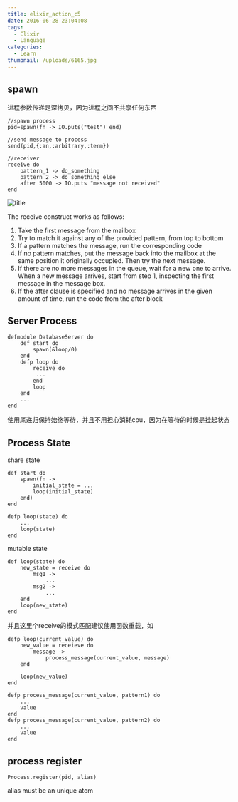 ```yaml
---
title: elixir_action_c5
date: 2016-06-28 23:04:08
tags:
  - Elixir
  - Language
categories:
  - Learn 
thumbnail: /uploads/6165.jpg
---
```

## spawn

进程参数传递是深拷贝，因为进程之间不共享任何东西

```
//spawn process
pid=spawn(fn -> IO.puts("test") end)

//send message to process
send(pid,{:an,:arbitrary,:term})

//receiver
receive do
    pattern_1 -> do_something
    pattern_2 -> do_something_else
    after 5000 -> IO.puts "message not received"
end
```
![title](/uploads/elixir_action_c5_1.png)

The receive construct works as follows:
1. Take the first message from the mailbox
2. Try to match it against any of the provided pattern, from top to bottom
3. If a pattern matches the message, run the corresponding code
4. If no pattern matches, put the message back into the mailbox at the same position it originally occupied. Then try the next message.
5. If there are no more messages in the queue, wait for a new one to arrive. When a new message arrives, start from step 1, inspecting the first message in the message box.
6. If the after clause is specified and no message arrives in the given amount of time, run the code from the after block

## Server Process

```
defmodule DatabaseServer do
    def start do
        spawn(&loop/0)
    end
    defp loop do
        receive do
         ...
        end
        loop
    end
    ...
end
```

使用尾递归保持始终等待，并且不用担心消耗cpu，因为在等待的时候是挂起状态

## Process State

share state

```
def start do
    spawn(fn ->
        initial_state = ...
        loop(initial_state)
    end)
end

defp loop(state) do
    ...
    loop(state)
end
```

mutable state

```
def loop(state) do
    new_state = receive do
        msg1 ->
            ...
        msg2 ->
            ...
    end
    loop(new_state)
end
```

并且这里个receive的模式匹配建议使用函数重载，如

```
defp loop(current_value) do
    new_value = receieve do
        message ->
            process_message(current_value, message)
    end

    loop(new_value)    
end

defp process_message(current_value, pattern1) do
    ...
    value
end
defp process_message(current_value, pattern2) do
    ...
    value
end
```

## process register

```
Process.register(pid, alias)
```

alias must be an unique atom

